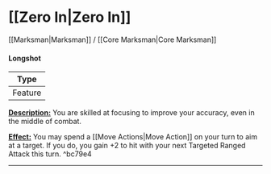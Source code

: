 # [[Zero In|Zero In]]
[[Marksman|Marksman]] / [[Core Marksman|Core Marksman]]

#### Longshot

| Type | 
| --- |
| Feature | 

<u>**Description:**</u> You are skilled at focusing to improve your accuracy, even in the middle of combat.

<u>**Effect:**</u>  You may spend a [[Move Actions|Move Action]] on your turn to aim at a target. If you do, you gain +2 to hit with your next Targeted Ranged Attack this turn. ^bc79e4


---
